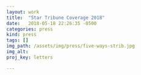 ```yaml
---
layout: work
title:  "Star Tribune Coverage 2018"
date:   2018-05-18 22:26:35 -0500
categories: press
kind: press
tags: []
img_path: /assets/img/press/five-ways-strib.jpg
img_alt:
proj_key: letters

---
```

